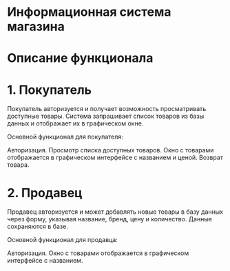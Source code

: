 # Информационная система магазина

# Описание функционала

# 1. Покупатель
Покупатель авторизуется и получает возможность просматривать доступные товары. Система запрашивает список товаров из базы данных и отображает их в графическом окне.

Основной функционал для покупателя:

Авторизация.
Просмотр списка доступных товаров.
Окно с товарами отображается в графическом интерфейсе с названием и ценой.
Возврат товара.

# 2. Продавец
Продавец авторизуется и может добавлять новые товары в базу данных через форму, указывая название, бренд, цену и количество. Данные сохраняются в базе.

Основной функционал для продавца:

Авторизация.
Окно с товарами отображается в графическом интерфейсе с названием.
